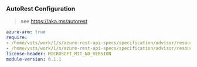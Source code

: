 ### AutoRest Configuration

> see https://aka.ms/autorest

``` yaml
azure-arm: true
require:
- /home/vsts/work/1/s/azure-rest-api-specs/specification/advisor/resource-manager/readme.md
- /home/vsts/work/1/s/azure-rest-api-specs/specification/advisor/resource-manager/readme.go.md
license-header: MICROSOFT_MIT_NO_VERSION
module-version: 0.1.1
```